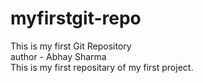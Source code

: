 # myfirstgit-repo
This is my first Git Repository 
<br>
author - Abhay Sharma
<br>
This is my first repositary of my first project.
